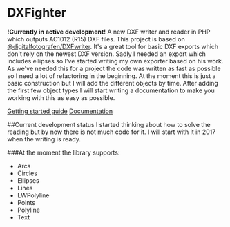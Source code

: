# DXFighter
**!Currently in active development!**
A new DXF writer and reader in PHP which outputs AC1012 (R15) DXF files.
This project is based on [@digitalfotografen/DXFwriter](https://github.com/digitalfotografen/DXFwriter). It's a great tool for basic DXF exports which don't rely on the newest DXF version. Sadly I needed an export which includes ellipses so I've started writing my own exporter based on his work. As we've needed this for a project the code was written as fast as possible so I need a lot of refactoring in the beginning. At the moment this is just a basic construction but I will add the different objects by time.
After adding the first few object types I will start writing a documentation to make you working with this as easy as possible.

[Getting started guide](https://github.com/enjoping/DXFighter/wiki/GettingStarted) 
[Documentation](https://github.com/enjoping/DXFighter/wiki/Documentation) 

##Current development status
I started thinking about how to solve the reading but by now there is not much code for it. I will start with it in 2017 when the writing is ready.

###At the moment the library supports:
 - Arcs
 - Circles
 - Ellipses
 - Lines
 - LWPolyline
 - Points
 - Polyline
 - Text